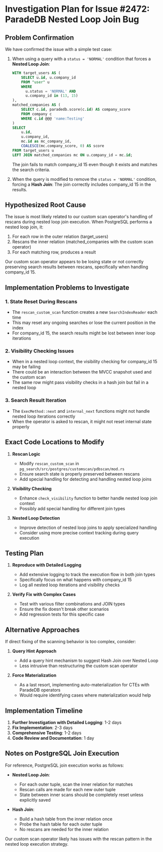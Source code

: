 # Investigation Plan for Issue #2472: ParadeDB Nested Loop Join Bug

## Problem Confirmation

We have confirmed the issue with a simple test case:

1. When using a query with a `status = 'NORMAL'` condition that forces a **Nested Loop Join**:

   ```sql
   WITH target_users AS (
       SELECT u.id, u.company_id
       FROM "user" u
       WHERE
         u.status = 'NORMAL' AND
         u.company_id in (13, 15)
   ),
   matched_companies AS (
       SELECT c.id, paradedb.score(c.id) AS company_score
       FROM company c
       WHERE c.id @@@ 'name:Testing'
   )
   SELECT
       u.id,
       u.company_id,
       mc.id as mc_company_id,
       COALESCE(mc.company_score, 0) AS score
   FROM target_users u
   LEFT JOIN matched_companies mc ON u.company_id = mc.id;
   ```

   The join fails to match company_id 15 even though it exists and matches the search criteria.

2. When the query is modified to remove the `status = 'NORMAL'` condition, forcing a **Hash Join**:
   The join correctly includes company_id 15 in the results.

## Hypothesized Root Cause

The issue is most likely related to our custom scan operator's handling of rescans during nested loop join execution. When PostgreSQL performs a nested loop join, it:

1. For each row in the outer relation (target_users)
2. Rescans the inner relation (matched_companies with the custom scan operator)
3. For each matching row, produces a result

Our custom scan operator appears to be losing state or not correctly preserving search results between rescans, specifically when handling company_id 15.

## Implementation Problems to Investigate

### 1. State Reset During Rescans

- The `rescan_custom_scan` function creates a new `SearchIndexReader` each time
- This may reset any ongoing searches or lose the current position in the index
- For company_id 15, the search results might be lost between inner loop iterations

### 2. Visibility Checking Issues

- When in a nested loop context, the visibility checking for company_id 15 may be failing
- There could be an interaction between the MVCC snapshot used and the custom scan
- The same row might pass visibility checks in a hash join but fail in a nested loop

### 3. Search Result Iteration

- The `ExecMethod::next` and `internal_next` functions might not handle nested loop iterations correctly
- When the operator is asked to rescan, it might not reset internal state properly

## Exact Code Locations to Modify

1. **Rescan Logic**

   - Modify `rescan_custom_scan` in `pg_search/src/postgres/customscan/pdbscan/mod.rs`
   - Ensure search state is properly preserved between rescans
   - Add special handling for detecting and handling nested loop joins

2. **Visibility Checking**

   - Enhance `check_visibility` function to better handle nested loop join context
   - Possibly add special handling for different join types

3. **Nested Loop Detection**
   - Improve detection of nested loop joins to apply specialized handling
   - Consider using more precise context tracking during query execution

## Testing Plan

1. **Reproduce with Detailed Logging**

   - Add extensive logging to track the execution flow in both join types
   - Specifically focus on what happens with company_id 15
   - Log all nested loop iterations and visibility checks

2. **Verify Fix with Complex Cases**
   - Test with various filter combinations and JOIN types
   - Ensure the fix doesn't break other scenarios
   - Add regression tests for this specific case

## Alternative Approaches

If direct fixing of the scanning behavior is too complex, consider:

1. **Query Hint Approach**

   - Add a query hint mechanism to suggest Hash Join over Nested Loop
   - Less intrusive than restructuring the custom scan operator

2. **Force Materialization**
   - As a last resort, implementing auto-materialization for CTEs with ParadeDB operators
   - Would require identifying cases where materialization would help

## Implementation Timeline

1. **Further Investigation with Detailed Logging**: 1-2 days
2. **Fix Implementation**: 2-3 days
3. **Comprehensive Testing**: 1-2 days
4. **Code Review and Documentation**: 1 day

## Notes on PostgreSQL Join Execution

For reference, PostgreSQL join execution works as follows:

- **Nested Loop Join**:

  - For each outer tuple, scan the inner relation for matches
  - Rescan calls are made for each new outer tuple
  - State between inner scans should be completely reset unless explicitly saved

- **Hash Join**:
  - Build a hash table from the inner relation once
  - Probe the hash table for each outer tuple
  - No rescans are needed for the inner relation

Our custom scan operator likely has issues with the rescan pattern in the nested loop execution strategy.
